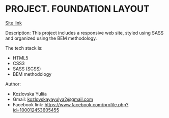 # PROJECT. FOUNDATION LAYOUT

[Site link](https://foundation-layout.netlify.app/)

Description:
This project includes a responsive web site, styled using SASS and organized using the BEM methodology.

The tech stack is:

- HTML5
- CSS3
- SASS (SCSS)
- BEM methodology

Author:

- Kozlovska Yuliia
- Gmail: kozlovskayayulya2@gmail.com
- Facebook link: https://www.facebook.com/profile.php?id=100012453605455

